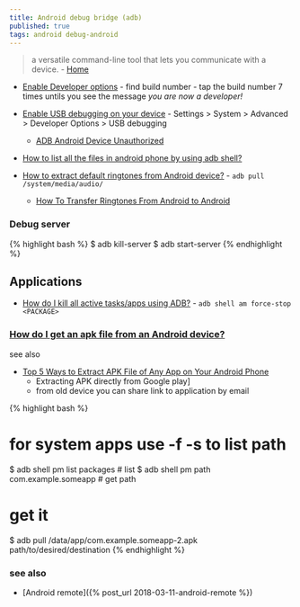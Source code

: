 ```yaml
---
title: Android debug bridge (adb)
published: true
tags: android debug-android
---
```

>  a versatile command-line tool that lets you communicate with a device.  - [Home](https://developer.android.com/tools/adb)

- [Enable Developer options](https://developer.android.com/studio/debug/dev-options#enable) - find build number - tap the build number 7 times untils you see the message _you are now a developer!_
- [Enable USB debugging on your device](https://developer.android.com/studio/debug/dev-options#Enable-debugging) - Settings > System > Advanced > Developer Options > USB debugging
	- [ADB Android Device Unauthorized](https://stackoverflow.com/questions/23081263/adb-android-device-unauthorized)
- [How to list all the files in android phone by using adb shell?](https://stackoverflow.com/questions/16796432/how-to-list-all-the-files-in-android-phone-by-using-adb-shell)

- [How to extract default ringtones from Android device?](https://android.stackexchange.com/questions/183455/how-to-extract-default-ringtones-from-android-device) - `adb pull /system/media/audio/`
	- [How To Transfer Ringtones From Android to Android ](https://mobiletrans.wondershare.com/android-transfer/transfer-ringtones-from-android-to-android.html)

### Debug server
{% highlight bash %}
$ adb kill-server
$ adb start-server
{% endhighlight %}

## Applications
- [How do I kill all active tasks/apps using ADB?](https://stackoverflow.com/a/38845817/51386) - `adb shell am force-stop <PACKAGE>`

### [How do I get an apk file from an Android device?](https://stackoverflow.com/questions/4032960/how-do-i-get-an-apk-file-from-an-android-device)

see also 
- [Top 5 Ways to Extract APK File of Any App on Your Android Phone](https://techwiser.com/extract-apk-android/)
	- Extracting APK directly from Google play]
    - from old device you can share link to application by email
	
{% highlight bash %}
# for system apps use -f -s to list path
$ adb shell pm list packages             # list
$ adb shell pm path com.example.someapp  # get path
# get it
$ adb pull /data/app/com.example.someapp-2.apk path/to/desired/destination
{% endhighlight %}


### see also
- [Android remote]({% post_url 2018-03-11-android-remote %})

